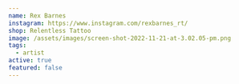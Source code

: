 ```yaml
---
name: Rex Barnes
instagram: https://www.instagram.com/rexbarnes_rt/
shop: Relentless Tattoo
image: /assets/images/screen-shot-2022-11-21-at-3.02.05-pm.png
tags:
  - artist
active: true
featured: false
---
```

